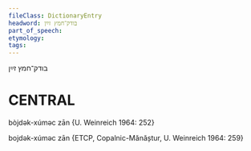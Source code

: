 ```yaml
---
fileClass: DictionaryEntry
headword: בודק־חמץ זײַן
part_of_speech: 
etymology: 
tags: 
---
```

בודק־חמץ זײַן

CENTRAL
========

bòjdək-xúməc zān {U. Weinreich 1964: 252}

bojdək-xúməc zān {ETCP, Copalnic-Mănăștur, U. Weinreich 1964: 259}
